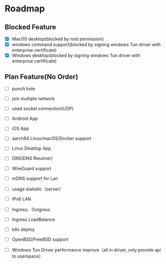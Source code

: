 # Roadmap

## Blocked Feature
- [x] MacOS desktop(blocked by root permission)
- [x] windows command support(blocked by signing windows Tun driver with enterprise certificate)
- [x] Windows desktop(blocked by signing windows Tun driver with enterprise certificate)

## Plan Feature(No Order)
- [ ] punch hole
- [ ] join multiple network
- [ ] used socket connection(UDP)
- [ ] Android App
- [ ] iOS App
- [ ] aarch64 Linux/macOS/Docker support
- [ ] Linux Desktop App
- [ ] DNS(DNS Resolver)
- [ ] WireGuard support
- [ ] mDNS support for Lan
- [ ] usage statistic（server）
- [ ] IPv6 LAN
- [ ] Ingress、Outgress
- [ ] Ingress LoadBalance
- [ ] k8s deploy
- [ ] OpenBSD/FreeBSD support
- [ ] Windows Tun Driver performance improve（all in driver, only provide api to userspace）

